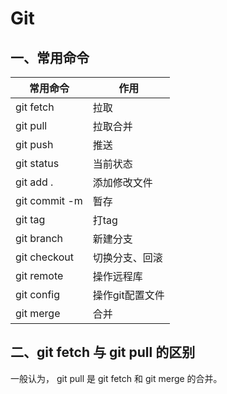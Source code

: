 # Git

## 一、常用命令

|常用命令       |作用                   |
|--------------|-----------------------|
|git fetch      |拉取                    |
|git pull       |拉取合并                |
|git push       |推送                    | 
|git status     |当前状态                |
|git add .      |添加修改文件            |
|git commit -m  |暂存                    |
|git tag        |打tag                  |
|git branch     |新建分支                |
|git checkout   |切换分支、回滚           |
|git remote     |操作远程库              |
|git config     |操作git配置文件         |
|git merge      |合并                    |

## 二、git fetch 与 git pull 的区别

一般认为， git pull 是 git fetch 和 git merge 的合并。